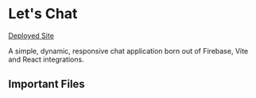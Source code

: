 # Let's Chat

[Deployed Site](https://let-s-chat-9d2b2.firebaseapp.com)

A simple, dynamic, responsive chat application born out of Firebase, Vite and React integrations.

<h2> Important Files </h2>


<h3></h3>




